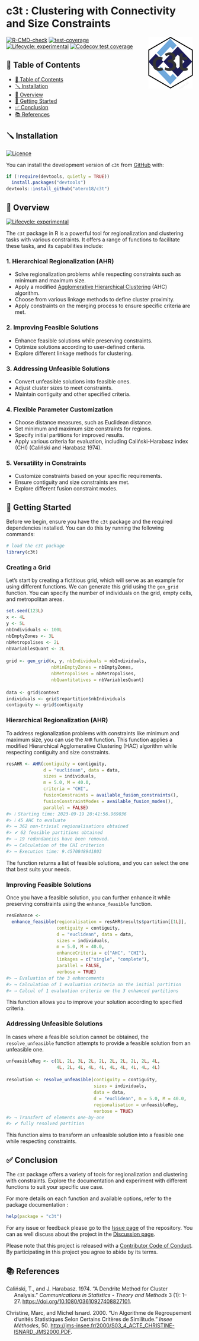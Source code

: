 
<!-- README.md is generated from README.Rmd. Please edit that file -->

# c3t : Clustering with Connectivity and Size Constraints

<!-- badges: start -->

<a href="dzt"><img src="man/figures/logo.png" align="right" height="139" alt="c3t website" /></a>
[![R-CMD-check](https://github.com/atero18/c3t/actions/workflows/R-CMD-check.yaml/badge.svg)](https://github.com/atero18/c3t/actions/workflows/R-CMD-check.yaml)
[![test-coverage](https://github.com/atero18/c3t/actions/workflows/test-coverage.yaml/badge.svg)](https://github.com/atero18/c3t/actions/workflows/test-coverage.yaml)
[![Lifecycle:
experimental](https://img.shields.io/badge/lifecycle-experimental-orange.svg)](https://lifecycle.r-lib.org/articles/stages.html#experimental)
[![Codecov test
coverage](https://codecov.io/gh/atero18/c3t/branch/main/graph/badge.svg)](https://app.codecov.io/gh/atero18/c3t?branch=main)
<!-- badges: end -->

## 📒 Table of Contents

- [📒 Table of Contents](#-table-of-contents)
- [🪛 Installation](#-installation)
- [📍 Overview](#-overview)
- [🚀 Getting Started](#-getting-started)
- [✅ Conclusion](#-conclusion)
- [📚 References](#-references)

## 🪛 Installation

[![Licence](https://img.shields.io/github/license/atero18/c3t?style&color=5D6D7E)](GPL%203)

You can install the development version of `c3t` from
[GitHub](https://github.com/atero18/c3t) with:

``` r
if (!require(devtools, quietly = TRUE))
  install.packages("devtools")
devtools::install_github("atero18/c3t")
```

## 📍 Overview

[![Lifecycle:
experimental](https://img.shields.io/badge/lifecycle-experimental-orange.svg)](https://lifecycle.r-lib.org/articles/stages.html#experimental)

The `c3t` package in R is a powerful tool for regionalization and
clustering tasks with various constraints. It offers a range of
functions to facilitate these tasks, and its capabilities include:

### 1. Hierarchical Regionalization (AHR)

- Solve regionalization problems while respecting constraints such as
  minimum and maximum size.
- Apply a modified [Agglomerative Hierarchical
  Clustering](https://www.wikiwand.com/en/Hierarchical_clustering#introduction)
  (AHC) algorithm.
- Choose from various linkage methods to define cluster proximity.
- Apply constraints on the merging process to ensure specific criteria
  are met.

### 2. Improving Feasible Solutions

- Enhance feasible solutions while preserving constraints.
- Optimize solutions according to user-defined criteria.
- Explore different linkage methods for clustering.

### 3. Addressing Unfeasible Solutions

- Convert unfeasible solutions into feasible ones.
- Adjust cluster sizes to meet constraints.
- Maintain contiguity and other specified criteria.

### 4. Flexible Parameter Customization

- Choose distance measures, such as Euclidean distance.
- Set minimum and maximum size constraints for regions.
- Specify initial partitions for improved results.
- Apply various criteria for evaluation, including Caliński-Harabasz
  index (CHI) (Caliński and Harabasz 1974).

### 5. Versatility in Constraints

- Customize constraints based on your specific requirements.
- Ensure contiguity and size constraints are met.
- Explore different fusion constraint modes.

## 🚀 Getting Started

Before we begin, ensure you have the `c3t` package and the required
dependencies installed. You can do this by running the following
commands:

``` r
# load the c3t package
library(c3t)
```

### Creating a Grid

Let’s start by creating a fictitious grid, which will serve as an
example for using different functions. We can generate this grid using
the `gen_grid` function. You can specify the number of individuals on
the grid, empty cells, and metropolitan areas.

``` r
set.seed(123L)
x <- 4L
y <- 5L
nbIndividuals <- 100L
nbEmptyZones <- 3L
nbMetropolises <- 2L
nbVariablesQuant <- 2L

grid <- gen_grid(x, y, nbIndividuals = nbIndividuals,
                 nbMinEmptyZones = nbEmptyZones,
                 nbMetropolises = nbMetropolises,
                 nbQuantitatives = nbVariablesQuant)

data <- grid$context
individuals <- grid$repartition$nbIndividuals
contiguity <- grid$contiguity
```

### Hierarchical Regionalization (AHR)

To address regionalization problems with constraints like minimum and
maximum size, you can use the `AHR` function. This function applies a
modified Hierarchical Agglomerative Clustering (HAC) algorithm while
respecting contiguity and size constraints.

``` r
resAHR <- AHR(contiguity = contiguity,
              d = "euclidean", data = data,
              sizes = individuals,
              m = 5.0, M = 40.0,
              criteria = "CHI",
              fusionConstraints = available_fusion_constraints(),
              fusionConstraintModes = available_fusion_modes(),
              parallel = FALSE)
#> ℹ Starting time: 2023-09-19 20:41:56.969036
#> ℹ 45 AHC to evaluate
#> → 362 non-trivial regionalisations obtained
#> ✔ 62 feasible partitions obtained
#> → 19 redundancies have been removed.
#> → Calculation of the CHI criterion
#> → Execution time: 9.4570848941803
```

The function returns a list of feasible solutions, and you can select
the one that best suits your needs.

### Improving Feasible Solutions

Once you have a feasible solution, you can further enhance it while
preserving constraints using the `enhance_feasible` function.

``` r
resEnhance <-
  enhance_feasible(regionalisation = resAHR$results$partition[[1L]],
                   contiguity = contiguity,
                   d = "euclidean", data = data,
                   sizes = individuals,
                   m = 5.0, M = 40.0,
                   enhanceCriteria = c("AHC", "CHI"),
                   linkages = c("single", "complete"),
                   parallel = FALSE,
                   verbose = TRUE)
#> → Evaluation of the 3 enhancements
#> → Calculation of 1 evaluation criteria on the initial partition
#> → Calcul of 1 evaluation criteria on the 3 enhanced partitions
```

This function allows you to improve your solution according to specified
criteria.

### Addressing Unfeasible Solutions

In cases where a feasible solution cannot be obtained, the
`resolve_unfeasible` function attempts to provide a feasible solution
from an unfeasible one.

``` r
unfeasibleReg <- c(1L, 2L, 3L, 2L, 2L, 2L, 2L, 2L, 2L, 4L,
                   4L, 2L, 4L, 4L, 4L, 4L, 4L, 4L, 4L, 4L)

resolution <- resolve_unfeasible(contiguity = contiguity,
                                 sizes = individuals,
                                 data = data,
                                 d = "euclidean", m = 5.0, M = 40.0,
                                 regionalisation = unfeasibleReg,
                                 verbose = TRUE)
#> → Transfert of elements one-by-one
#> ✔ fully resolved partition
```

This function aims to transform an unfeasible solution into a feasible
one while respecting constraints.

## ✅ Conclusion

The `c3t` package offers a variety of tools for regionalization and
clustering with constraints. Explore the documentation and experiment
with different functions to suit your specific use case.

For more details on each function and available options, refer to the
package documentation :

``` r
help(package = "c3t")
```

For any issue or feedback please go to the [Issue
page](https://github.com/atero18/c3t/issues) of the repository. You can
as well discuss about the project in the [Discussion
page](https://github.com/atero18/c3t/discussions).

Please note that this project is released with a [Contributor Code of
Conduct](https://atero18.github.io/c3t/CODE_OF_CONDUCT.html). By
participating in this project you agree to abide by its terms.

## 📚 References

<div id="refs" class="references csl-bib-body hanging-indent">

<div id="ref-calinski_dendrite_1974" class="csl-entry">

Caliński, T., and J. Harabasz. 1974. “A Dendrite Method for Cluster
Analysis.” *Communications in Statistics - Theory and Methods* 3 (1):
1–27. <https://doi.org/10.1080/03610927408827101>.

</div>

<div id="ref-christine_algorithme_2000" class="csl-entry">

Christine, Marc, and Michel Isnard. 2000. “Un Algorithme de Regroupement
d’unités Statistiques Selon Certains Critères de Similitude.” *Insee
Méthodes*, 50.
<http://jms-insee.fr/2000/S03_4_ACTE_CHRISTINE-ISNARD_JMS2000.PDF>.

</div>

</div>
